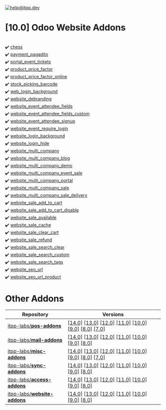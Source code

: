 [![help@itpp.dev](https://itpp.dev/images/infinity-readme.png)](mailto:help@itpp.dev)
# [10.0] Odoo Website Addons

<br/>:heavy_check_mark: [chess](https://apps.odoo.com/apps/modules/10.0/chess/)
<br/>:heavy_check_mark: [payment_pagadito](https://apps.odoo.com/apps/modules/10.0/payment_pagadito/)
<br/>:heavy_check_mark: [portal_event_tickets](https://apps.odoo.com/apps/modules/10.0/portal_event_tickets/)
<br/>:heavy_check_mark: [product_price_factor](https://apps.odoo.com/apps/modules/10.0/product_price_factor/)
<br/>:heavy_check_mark: [product_price_factor_online](https://apps.odoo.com/apps/modules/10.0/product_price_factor_online/)
<br/>:heavy_check_mark: [stock_picking_barcode](https://apps.odoo.com/apps/modules/10.0/stock_picking_barcode/)
<br/>:heavy_check_mark: [web_login_background](https://apps.odoo.com/apps/modules/10.0/web_login_background/)
<br/>:heavy_check_mark: [website_debranding](https://apps.odoo.com/apps/modules/10.0/website_debranding/)
<br/>:heavy_check_mark: [website_event_attendee_fields](https://apps.odoo.com/apps/modules/10.0/website_event_attendee_fields/)
<br/>:heavy_check_mark: [website_event_attendee_fields_custom](https://apps.odoo.com/apps/modules/10.0/website_event_attendee_fields_custom/)
<br/>:heavy_check_mark: [website_event_attendee_signup](https://apps.odoo.com/apps/modules/10.0/website_event_attendee_signup/)
<br/>:heavy_check_mark: [website_event_require_login](https://apps.odoo.com/apps/modules/10.0/website_event_require_login/)
<br/>:heavy_check_mark: [website_login_background](https://apps.odoo.com/apps/modules/10.0/website_login_background/)
<br/>:heavy_check_mark: [website_login_hide](https://apps.odoo.com/apps/modules/10.0/website_login_hide/)
<br/>:heavy_check_mark: [website_multi_company](https://apps.odoo.com/apps/modules/10.0/website_multi_company/)
<br/>:heavy_check_mark: [website_multi_company_blog](https://apps.odoo.com/apps/modules/10.0/website_multi_company_blog/)
<br/>:heavy_check_mark: [website_multi_company_demo](https://apps.odoo.com/apps/modules/10.0/website_multi_company_demo/)
<br/>:heavy_check_mark: [website_multi_company_event_sale](https://apps.odoo.com/apps/modules/10.0/website_multi_company_event_sale/)
<br/>:heavy_check_mark: [website_multi_company_portal](https://apps.odoo.com/apps/modules/10.0/website_multi_company_portal/)
<br/>:heavy_check_mark: [website_multi_company_sale](https://apps.odoo.com/apps/modules/10.0/website_multi_company_sale/)
<br/>:heavy_check_mark: [website_multi_company_sale_delivery](https://apps.odoo.com/apps/modules/10.0/website_multi_company_sale_delivery/)
<br/>:heavy_check_mark: [website_sale_add_to_cart](https://apps.odoo.com/apps/modules/10.0/website_sale_add_to_cart/)
<br/>:heavy_check_mark: [website_sale_add_to_cart_disable](https://apps.odoo.com/apps/modules/10.0/website_sale_add_to_cart_disable/)
<br/>:heavy_check_mark: [website_sale_available](https://apps.odoo.com/apps/modules/10.0/website_sale_available/)
<br/>:heavy_check_mark: [website_sale_cache](https://apps.odoo.com/apps/modules/10.0/website_sale_cache/)
<br/>:heavy_check_mark: [website_sale_clear_cart](https://apps.odoo.com/apps/modules/10.0/website_sale_clear_cart/)
<br/>:heavy_check_mark: [website_sale_refund](https://apps.odoo.com/apps/modules/10.0/website_sale_refund/)
<br/>:heavy_check_mark: [website_sale_search_clear](https://apps.odoo.com/apps/modules/10.0/website_sale_search_clear/)
<br/>:heavy_check_mark: [website_sale_search_custom](https://apps.odoo.com/apps/modules/10.0/website_sale_search_custom/)
<br/>:heavy_check_mark: [website_sale_search_tags](https://apps.odoo.com/apps/modules/10.0/website_sale_search_tags/)
<br/>:heavy_check_mark: [website_seo_url](https://apps.odoo.com/apps/modules/10.0/website_seo_url/)
<br/>:heavy_check_mark: [website_seo_url_product](https://apps.odoo.com/apps/modules/10.0/website_seo_url_product/)

Other Addons
============

| Repository | Versions |
|------------|----------|
| [itpp-labs/**pos-addons**](https://github.com/itpp-labs/pos-addons) | [[14.0]](https://github.com/itpp-labs/pos-addons/tree/14.0#readme) [[13.0]](https://github.com/itpp-labs/pos-addons/tree/13.0#readme) [[12.0]](https://github.com/itpp-labs/pos-addons/tree/12.0#readme) [[11.0]](https://github.com/itpp-labs/pos-addons/tree/11.0#readme) [[10.0]](https://github.com/itpp-labs/pos-addons/tree/10.0#readme) [[9.0]](https://github.com/itpp-labs/pos-addons/tree/9.0#readme) [[8.0]](https://github.com/itpp-labs/pos-addons/tree/8.0#readme) [[7.0]](https://github.com/itpp-labs/pos-addons/tree/7.0#readme) |
| [itpp-labs/**mail-addons**](https://github.com/itpp-labs/mail-addons) | [[14.0]](https://github.com/itpp-labs/mail-addons/tree/14.0#readme) [[13.0]](https://github.com/itpp-labs/mail-addons/tree/13.0#readme) [[12.0]](https://github.com/itpp-labs/mail-addons/tree/12.0#readme) [[11.0]](https://github.com/itpp-labs/mail-addons/tree/11.0#readme) [[10.0]](https://github.com/itpp-labs/mail-addons/tree/10.0#readme) [[9.0]](https://github.com/itpp-labs/mail-addons/tree/9.0#readme) [[8.0]](https://github.com/itpp-labs/mail-addons/tree/8.0#readme) |
| [itpp-labs/**misc-addons**](https://github.com/itpp-labs/misc-addons) | [[14.0]](https://github.com/itpp-labs/misc-addons/tree/14.0#readme) [[13.0]](https://github.com/itpp-labs/misc-addons/tree/13.0#readme) [[12.0]](https://github.com/itpp-labs/misc-addons/tree/12.0#readme) [[11.0]](https://github.com/itpp-labs/misc-addons/tree/11.0#readme) [[10.0]](https://github.com/itpp-labs/misc-addons/tree/10.0#readme) [[9.0]](https://github.com/itpp-labs/misc-addons/tree/9.0#readme) [[8.0]](https://github.com/itpp-labs/misc-addons/tree/8.0#readme) [[7.0]](https://github.com/itpp-labs/misc-addons/tree/7.0#readme) |
| [itpp-labs/**sync-addons**](https://github.com/itpp-labs/sync-addons) | [[14.0]](https://github.com/itpp-labs/sync-addons/tree/14.0#readme) [[13.0]](https://github.com/itpp-labs/sync-addons/tree/13.0#readme) [[12.0]](https://github.com/itpp-labs/sync-addons/tree/12.0#readme) [[11.0]](https://github.com/itpp-labs/sync-addons/tree/11.0#readme) [[10.0]](https://github.com/itpp-labs/sync-addons/tree/10.0#readme) [[9.0]](https://github.com/itpp-labs/sync-addons/tree/9.0#readme) [[8.0]](https://github.com/itpp-labs/sync-addons/tree/8.0#readme) |
| [itpp-labs/**access-addons**](https://github.com/itpp-labs/access-addons) | [[14.0]](https://github.com/itpp-labs/access-addons/tree/14.0#readme) [[13.0]](https://github.com/itpp-labs/access-addons/tree/13.0#readme) [[12.0]](https://github.com/itpp-labs/access-addons/tree/12.0#readme) [[11.0]](https://github.com/itpp-labs/access-addons/tree/11.0#readme) [[10.0]](https://github.com/itpp-labs/access-addons/tree/10.0#readme) [[9.0]](https://github.com/itpp-labs/access-addons/tree/9.0#readme) [[8.0]](https://github.com/itpp-labs/access-addons/tree/8.0#readme) |
| [itpp-labs/**website-addons**](https://github.com/itpp-labs/website-addons) | [[14.0]](https://github.com/itpp-labs/website-addons/tree/14.0#readme) [[13.0]](https://github.com/itpp-labs/website-addons/tree/13.0#readme) [[12.0]](https://github.com/itpp-labs/website-addons/tree/12.0#readme) [[11.0]](https://github.com/itpp-labs/website-addons/tree/11.0#readme) [[10.0]](https://github.com/itpp-labs/website-addons/tree/10.0#readme) [[9.0]](https://github.com/itpp-labs/website-addons/tree/9.0#readme) [[8.0]](https://github.com/itpp-labs/website-addons/tree/8.0#readme) |
